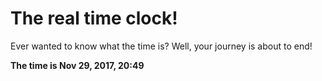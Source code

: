 # The real time clock!

Ever wanted to know what the time is? Well, your journey is about to end!

**The time is Nov 29, 2017, 20:49**